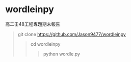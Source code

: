 # wordleinpy
高二壬48工程專題期末報告

>git clone https://github.com/Jason9477/wordleinpy
>>cd wordleinpy
>>>python wordle.py

